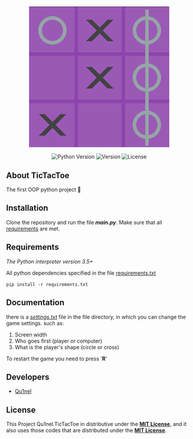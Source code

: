 <p align="center">
  <img src="https://github.com/Qu1nel/TicTacToe/blob/git-page/git-source/preview.png" width=380px>
</p>

<p align="center">
   <img src="https://img.shields.io/badge/Python-3.9%2B-blueviolet" alt="Python Version">
   <img src="https://img.shields.io/github/v/release/Qu1nel/TicTacToe" alt="Version">
   <img src="https://img.shields.io/github/license/Qu1nel/TicTacToe?color=g" alt="License" />
</p>

## About TicTacToe

The first OOP python project 💜


## Installation

Clone the repository and run the file ***main.py***.
Make sure that all [requirements](#requirements) are met.


## Requirements

_The Python interpreter version 3.5+_

All python dependencies specified in the file [requirements.txt](/requirements.txt)

    pip install -r requirements.txt


## Documentation

there is a <u>*settings.txt*</u> file in the file directory, in which you can change the game settings. such as:

1. Screen width
2. Who goes first (player or computer)
3. What is the player's shape (circle or cross)

To restart the game you need to press '**R**'


## Developers

- [Qu1nel](https://github.com/Qu1nel)

License
---
This Project Qu1nel.TicTacToe in distributive under the __[MIT License](./LICENSE)__, and it also uses those codes that are distributed under the __[MIT License](./LICENSE)__.
